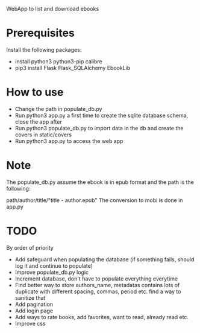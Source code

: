 WebApp to list and download ebooks

# Prerequisites
Install the following packages:
- install python3 python3-pip calibre
- pip3 install Flask Flask_SQLAlchemy EbookLib


# How to use
- Change the path in populate_db.py
- Run python3 app.py a first time to create the sqlite database schema, close the app after
- Run python3 populate_db.py to import data in the db and create the covers in static/covers
- Run python3 app.py to access the web app

# Note
The populate_db.py assume the ebook is in epub format and the path is the following:

path/author/title/"title - author.epub"
The conversion to mobi is done in app.py

# TODO
By order of priority
- Add safeguard when populating the database (if something fails, should log it and continue to populate)
- Improve populate_db.py logic
- Increment database, don't have to populate everything everytime
- Find better way to store authors_name, metadatas contains lots of duplicate with different spacing, commas, period etc. find a way to sanitize that
- Add pagination
- Add login page
- Add ways to rate books, add favorites, want to read, already read etc.
- Improve css